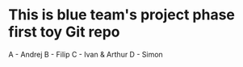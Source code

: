 # This is blue team's project phase first toy Git repo

A - Andrej
B - Filip
C - Ivan & Arthur
D - Simon
